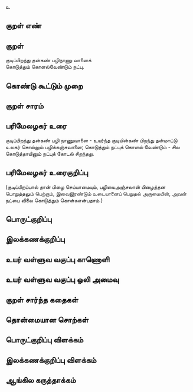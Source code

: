 உ

## குறள் எண் 


## குறள் 
குடிப்பிறந்து தன்கண் பழிநாணு வானைக்  
கொடுத்தும் கொளல்வேண்டும் நட்பு.

## கொண்டு கூட்டும் முறை


## குறள் சாரம் 


## பரிமேலழகர் உரை
குடிப்பிறந்து தன்கண் பழி நாணுவானை - உயர்ந்த குடியின்கண் பிறந்து தன்மாட்டு உலகர் சொல்லும் பழிக்கஞ்சுவானை; கொடுத்தும் நட்புக் கொளல் வேண்டும் - சில கொடுத்தாயினும் நட்புக் கோடல் சிறந்தது. 
## பரிமேலழகர் உரைகுறிப்பு   
(குடிப்பிறப்பால் தான் பிழை செய்யாமையும், பழியைஅஞ்சலான் பிழைத்தன பொறுத்தலும் பெற்றாம், இவைஇரண்டும் உடையானைப் பெறுதல் அருமையின், அவன் நட்பை விலை கொடுத்தும் கொள்கஎன்பதாம்.)


## பொருட்குறிப்பு 


## இலக்கணக்குறிப்பு  


## உயர் வள்ளுவ வகுப்பு காணொளி


## உயர் வள்ளுவ வகுப்பு ஒலி அமைவு 

 
## குறள் சார்ந்த கதைகள் 


## தொன்மையான சொற்கள்


## பொருட்குறிப்பு விளக்கம்


## இலக்கணக்குறிப்பு விளக்கம்


## ஆங்கில கருத்தாக்கம் 


